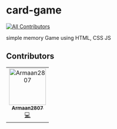 # card-game
<!-- ALL-CONTRIBUTORS-BADGE:START - Do not remove or modify this section -->
[![All Contributors](https://img.shields.io/badge/all_contributors-1-orange.svg?style=flat-square)](#contributors-)
<!-- ALL-CONTRIBUTORS-BADGE:END -->
simple memory Game using HTML, CSS JS
## Contributors

<!-- ALL-CONTRIBUTORS-LIST:START - Do not remove or modify this section -->
<!-- prettier-ignore-start -->
<!-- markdownlint-disable -->
<table>
  <tbody>
    <tr>
      <td align="center"><a href="https://github.com/Armaan2807"><img src="https://avatars.githubusercontent.com/u/89082945?v=4?s=100" width="100px;" alt="Armaan2807"/><br /><sub><b>Armaan2807</b></sub></a><br /><a href="https://github.com/hrushi-thorat/card-game/commits?author=Armaan2807" title="Code">💻</a></td>
    </tr>
  </tbody>
</table>

<!-- markdownlint-restore -->
<!-- prettier-ignore-end -->

<!-- ALL-CONTRIBUTORS-LIST:END -->
<!-- prettier-ignore-start -->
<!-- markdownlint-disable -->

<!-- markdownlint-restore -->
<!-- prettier-ignore-end -->

<!-- ALL-CONTRIBUTORS-LIST:END -->
